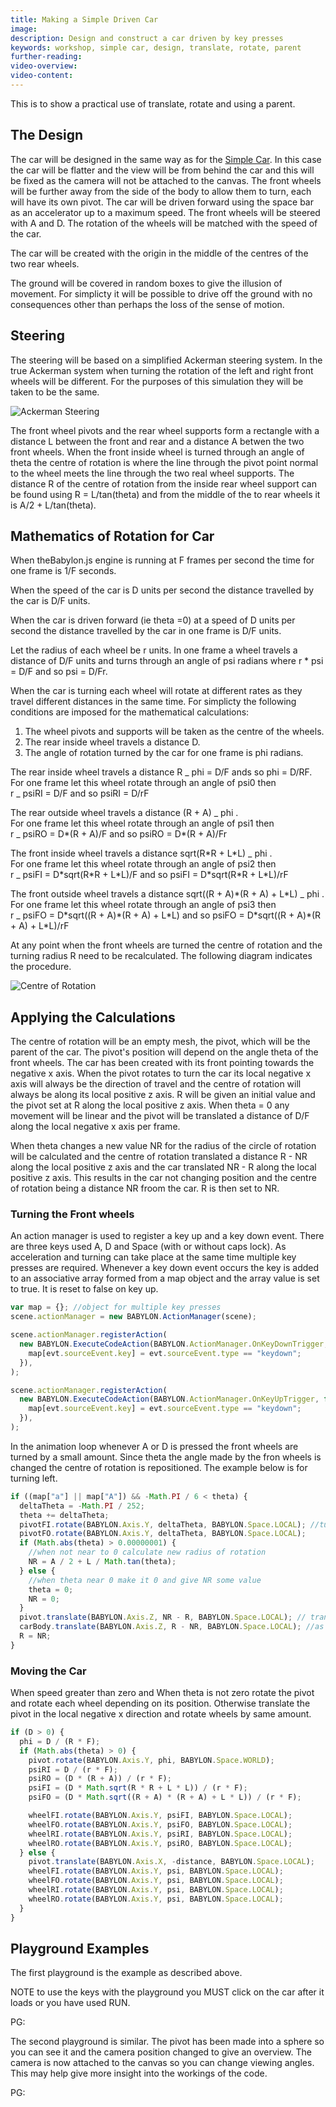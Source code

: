 ```yaml
---
title: Making a Simple Driven Car
image:
description: Design and construct a car driven by key presses
keywords: workshop, simple car, design, translate, rotate, parent
further-reading:
video-overview:
video-content:
---
```


This is to show a practical use of translate, rotate and using a parent.

## The Design

The car will be designed in the same way as for the [Simple Car](/guidedLearning/workshop/Car_Path). In this case the car will be flatter and the view will be from behind
the car and this will be fixed as the camera will not be attached to the canvas. The front wheels will be further away from the side of the body
to allow them to turn, each will have its own pivot. The car will be driven forward using the space bar as an accelerator up to a maximum speed.
The front wheels will be steered with A and D. The rotation of the wheels will be matched with the speed of the car.

The car will be created with the origin in the middle of the centres of the two rear wheels.

The ground will be covered in random boxes to give the illusion of movement. For simplicty it will be possible to drive off the ground with
no consequences other than perhaps the loss of the sense of motion.

## Steering

The steering will be based on a simplified Ackerman steering system. In the true Ackerman system when turning
the rotation of the left and right front wheels will be different. For the purposes of this simulation they will
be taken to be the same.

![Ackerman Steering](/img/samples/ackerman.jpg)

The front wheel pivots and the rear wheel supports form a rectangle with a distance L between the front and rear and a distance A
betwen the two front wheels. When the front inside wheel is turned through an angle of theta the centre of rotation is where the
line through the pivot point normal to the wheel meets the line through the two real wheel supports.
The distance R of the centre of rotation from the inside rear wheel support can be found using R = L/tan(theta) and from the middle
of the to rear wheels it is A/2 + L/tan(theta).

## Mathematics of Rotation for Car

When theBabylon.js engine is running at F frames per second the time for one frame is 1/F seconds.

When the speed of the car is D units per second the distance travelled by the car is D/F units.

When the car is driven forward (ie theta =0) at a speed of D units per second the distance travelled by the car in one frame is D/F units.

Let the radius of each wheel be r units. In one frame a wheel travels a distance of D/F units and turns through an angle of psi radians
where r \* psi = D/F and so psi = D/Fr.

When the car is turning each wheel will rotate at different rates as they travel different distances in the same time. For simplicty the following
conditions are imposed for the mathematical calculations:

1. The wheel pivots and supports will be taken as the centre of the wheels.
2. The rear inside wheel travels a distance D.
3. The angle of rotation turned by the car for one frame is phi radians.

The rear inside wheel travels a distance R _ phi = D/F ands so phi = D/RF.  
For one frame let this wheel rotate through an angle of psi0 then  
r _ psiRI = D/F and so psiRI = D/rF

The rear outside wheel travels a distance (R + A) _ phi .  
For one frame let this wheel rotate through an angle of psi1 then  
r _ psiRO = D\*(R + A)/F and so psiRO = D\*(R + A)/Fr

The front inside wheel travels a distance sqrt(R\*R + L\*L) _ phi .  
For one frame let this wheel rotate through an angle of psi2 then  
r _ psiFI = D\*sqrt(R\*R + L\*L)/F and so psiFI = D\*sqrt(R\*R + L\*L)/rF

The front outside wheel travels a distance sqrt((R + A)\*(R + A) + L\*L) _ phi .  
For one frame let this wheel rotate through an angle of psi3 then  
r _ psiFO = D\*sqrt((R + A)\*(R + A) + L\*L) and so psiFO = D\*sqrt((R + A)\*(R + A) + L\*L)/rF

At any point when the front wheels are turned the centre of rotation and the turning radius R need to be recalculated.
The following diagram indicates the procedure.

![Centre of Rotation](/img/samples/car3.jpg)

## Applying the Calculations

The centre of rotation will be an empty mesh, the pivot, which will be the parent of the car. The pivot's position
will depend on the angle theta of the front wheels. The car has been created with its front pointing towards the negative x axis.
When the pivot rotates to turn the car its local negative x axis will always be the direction of travel and the centre of rotation
will always be along its local positive z axis.
R will be given an initial value and the pivot set at R along the local positive z axis. When theta = 0 any movement will be linear and the pivot will
be translated a distance of D/F along the local negative x axis per frame.

When theta changes a new value NR for the radius of the circle of rotation will be calculated and the centre of rotation translated a distance
R - NR along the local positive z axis and the car translated NR - R along the local positive z axis. This results in the car not changing position
and the centre of rotation being a distance NR froom the car. R is then set to NR.

### Turning the Front wheels

An action manager is used to register a key up and a key down event. There are three keys used A, D and Space (with or without caps lock).
As acceleration and turning can take place at the same time multiple key presses are required. Whenever a key down event occurs the key is added to
an associative array formed from a map object and the array value is set to true. It is reset to false on key up.

```javascript
var map = {}; //object for multiple key presses
scene.actionManager = new BABYLON.ActionManager(scene);

scene.actionManager.registerAction(
  new BABYLON.ExecuteCodeAction(BABYLON.ActionManager.OnKeyDownTrigger, function (evt) {
    map[evt.sourceEvent.key] = evt.sourceEvent.type == "keydown";
  }),
);

scene.actionManager.registerAction(
  new BABYLON.ExecuteCodeAction(BABYLON.ActionManager.OnKeyUpTrigger, function (evt) {
    map[evt.sourceEvent.key] = evt.sourceEvent.type == "keydown";
  }),
);
```

In the animation loop whenever A or D is pressed the front wheels are turned by a small amount. Since theta the angle made by the fron wheels
is changed the centre of rotation is repositioned. The example below is for turning left.

```javascript
if ((map["a"] || map["A"]) && -Math.PI / 6 < theta) {
  deltaTheta = -Math.PI / 252;
  theta += deltaTheta;
  pivotFI.rotate(BABYLON.Axis.Y, deltaTheta, BABYLON.Space.LOCAL); //turn front wheels
  pivotFO.rotate(BABYLON.Axis.Y, deltaTheta, BABYLON.Space.LOCAL);
  if (Math.abs(theta) > 0.00000001) {
    //when not near to 0 calculate new radius of rotation
    NR = A / 2 + L / Math.tan(theta);
  } else {
    //when theta near 0 make it 0 and give NR some value
    theta = 0;
    NR = 0;
  }
  pivot.translate(BABYLON.Axis.Z, NR - R, BABYLON.Space.LOCAL); // translate pivot to centre of rotation from current position
  carBody.translate(BABYLON.Axis.Z, R - NR, BABYLON.Space.LOCAL); //as this translation will move the car translate it back to where it was
  R = NR;
}
```

### Moving the Car

When speed greater than zero and When theta is not zero rotate the pivot and rotate each wheel depending on its position. Otherwise translate the pivot in the local negative x direction
and rotate wheels by same amount.

```javascript
if (D > 0) {
  phi = D / (R * F);
  if (Math.abs(theta) > 0) {
    pivot.rotate(BABYLON.Axis.Y, phi, BABYLON.Space.WORLD);
    psiRI = D / (r * F);
    psiRO = (D * (R + A)) / (r * F);
    psiFI = (D * Math.sqrt(R * R + L * L)) / (r * F);
    psiFO = (D * Math.sqrt((R + A) * (R + A) + L * L)) / (r * F);

    wheelFI.rotate(BABYLON.Axis.Y, psiFI, BABYLON.Space.LOCAL);
    wheelFO.rotate(BABYLON.Axis.Y, psiFO, BABYLON.Space.LOCAL);
    wheelRI.rotate(BABYLON.Axis.Y, psiRI, BABYLON.Space.LOCAL);
    wheelRO.rotate(BABYLON.Axis.Y, psiRO, BABYLON.Space.LOCAL);
  } else {
    pivot.translate(BABYLON.Axis.X, -distance, BABYLON.Space.LOCAL);
    wheelFI.rotate(BABYLON.Axis.Y, psi, BABYLON.Space.LOCAL);
    wheelFO.rotate(BABYLON.Axis.Y, psi, BABYLON.Space.LOCAL);
    wheelRI.rotate(BABYLON.Axis.Y, psi, BABYLON.Space.LOCAL);
    wheelRO.rotate(BABYLON.Axis.Y, psi, BABYLON.Space.LOCAL);
  }
}
```

## Playground Examples

The first playground is the example as described above.

NOTE to use the keys with the playground you MUST click on the car after it loads or you have used RUN.

PG: <Playground id="#102TBD#31" title="Driven Car" description="View behind the car."/>

The second playground is similar. The pivot has been made into a sphere so you can see it and the camera position changed to give
an overview. The camera is now attached to the canvas so you can change viewing angles. This may help give more insight into
the workings of the code.

PG: <Playground id="" title="Driven Car Overview" description="Visible pivot and flexible camera view"/>
